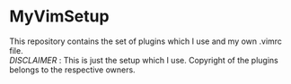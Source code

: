# MyVimSetup

This repository contains the set of plugins which I use and my own .vimrc file.
<br />
*DISCLAIMER* : This is just the setup which I use. Copyright of the plugins belongs to the respective owners.
